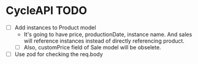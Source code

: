 # CycleAPI TODO

- [ ] Add instances to Product model
  - It's going to have price, productionDate, instance name. And sales will reference instances instead of directly referencing product.
  - [ ] Also, customPrice field of Sale model will be obselete.
- [ ] Use zod for checking the req.body
